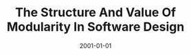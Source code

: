 ---
title: "The Structure And Value Of Modularity In Software Design"
date: 2001-01-01
venue: "Proceedings of the 8th European Software Engineering Conference held jointly with 9th ACM SIGSOFT International Symposium on Foundations of Software Engineering 2001, Vienna, Austria, September 10-14, 2001"
paperurl: https://doi.org/10.1145/503209.503224
authors: "Kevin J Sullivan, William G Griswold, Yuanfang Cai and Ben Hallen"
awards: ""
---
